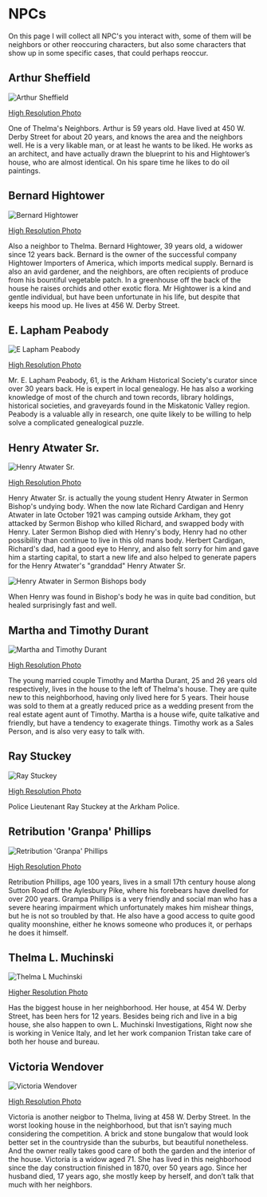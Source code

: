 # NPCs
On this page I will collect all NPC's you interact with, some of them will be neighbors or other reoccuring characters, but also some characters that show up in some specific cases, that could perhaps reoccur. 

## Arthur Sheffield
![Arthur Sheffield](https://user-images.githubusercontent.com/107671583/227661504-0ca97e61-7c5e-4c83-a769-6e5517f6be7d.png)

[High Resolution Photo](https://user-images.githubusercontent.com/107671583/227661515-2f66578b-7fcd-45c9-8050-dd181a1c9790.png)

One of Thelma's Neighbors. Arthur is 59 years old. Have lived at 450 W. Derby Street for about 20 years, and knows the area and the neighbors well. He is a very likable man, or at least he wants
to be liked. He works as an architect, and have actually drawn the blueprint to his and Hightower’s house, who are almost identical. On his spare time he likes to do
oil paintings.

## Bernard Hightower
![Bernard Hightower](https://user-images.githubusercontent.com/107671583/227661120-26eda64a-becf-47d5-b2d1-ffdfedc083c1.png)

[High Resolution Photo](https://user-images.githubusercontent.com/107671583/227661222-5bb3716b-1c22-4065-9913-53133032c103.png)

Also a neighbor to Thelma. Bernard Hightower, 39 years old, a widower since 12 years back. Bernard is the owner of the successful company Hightower Importers of America, which imports medical
supply. Bernard is also an avid gardener, and the neighbors, are often recipients of produce from his bountiful vegetable patch. In a greenhouse off the back of the
house he raises orchids and other exotic flora. Mr Hightower is a kind and gentle individual, but have been unfortunate in his life, but despite that keeps his mood
up. He lives at 456 W. Derby Street.

## E. Lapham Peabody
![E  Lapham Peabody](https://user-images.githubusercontent.com/107671583/227541297-f34594a8-7249-4cf3-90ca-dc0592a27297.png)

[High Resolution Photo](https://user-images.githubusercontent.com/107671583/227539756-33e6816c-1425-49d2-93c0-e8f117c0731e.png)

Mr. E. Lapham Peabody, 61, is the Arkham Historical Society's curator since over 30 years back. He is expert in local genealogy. He has also a working knowledge
of most of the church and town records, library holdings, historical societies, and graveyards found in the Miskatonic Valley region. Peabody is a valuable ally in
research, one quite likely to be willing to help solve a complicated genealogical puzzle.

## Henry Atwater Sr.
![Henry Atwater Sr.](https://user-images.githubusercontent.com/107671583/227559664-5e15cd04-20f5-4626-a1b3-5ccfe7051811.png)

[High Resolution Photo](https://user-images.githubusercontent.com/107671583/227559692-07105f70-9d1d-494b-ad39-d45ec31d145d.png)

Henry Atwater Sr. is actually the young student Henry Atwater in Sermon Bishop's undying body. When the now late Richard Cardigan and Henry Atwater in late October 1921
was camping outside Arkham, they got attacked by Sermon Bishop who killed Richard, and swapped body with Henry. Later Sermon Bishop died with Henry's body, Henry had no
other possibility than continue to live in this old mans body. Herbert Cardigan, Richard's dad, had a good eye to Henry, and also felt sorry for him and gave him a
starting capital, to start a new life and also helped to generate papers for the Henry Atwater's "granddad" Henry Atwater Sr. 

![Henry Atwater in Sermon Bishops body](https://user-images.githubusercontent.com/107671583/227565443-1115f66a-b85b-4240-895d-f60ca51a65bf.png)

When Henry was found in Bishop's body he was in quite bad condition, but healed surprisingly fast and well.

## Martha and Timothy Durant
![Martha and Timothy Durant](https://user-images.githubusercontent.com/107671583/227663111-6b00bde2-4598-4e49-beee-297181c85f92.png)

[High Resolution Photo](https://user-images.githubusercontent.com/107671583/227663142-7ec618c7-203a-4ad1-ac65-2188ecc80094.png)

The young married couple Timothy and Martha Durant, 25 and 26 years old respectively, lives in the house to the left of Thelma's house. They are quite new to this
neighborhood, having only lived here for 5 years. Their house was sold to them at a greatly reduced price as a wedding present from the real estate agent aunt of
Timothy. Martha is a house wife, quite talkative and friendly, but have a tendency to exagerate things. Timothy work as a Sales Person, and is also very easy to talk
with.

## Ray Stuckey
![Ray Stuckey](https://user-images.githubusercontent.com/107671583/227589404-1fa7f9bf-1906-4d56-b49e-e16061ea31fe.png)

[High Resolution Photo](https://user-images.githubusercontent.com/107671583/227589417-11a27dcf-2135-4c3a-a9e6-905043491ed9.png)

Police Lieutenant Ray Stuckey at the Arkham Police.

## Retribution 'Granpa' Phillips
![Retribution 'Granpa' Phillips](https://user-images.githubusercontent.com/107671583/227552836-ecbedb20-d41c-4b7d-a820-988572dc5ef6.png)

[High Resolution Photo](https://user-images.githubusercontent.com/107671583/227552870-10efc2bf-8363-4293-97ec-fefc4be913da.png)

Retribution Phillips, age 100 years, lives in a small 17th century house along Sutton Road off the Aylesbury Pike, where his forebears have dwelled for over 200 years.
Grampa Phillips is a very friendly and social man who has a severe hearing impairment which unfortunately makes him mishear things, but he is not so troubled by that.
He also have a good access to quite good quality moonshine, either he knows someone who produces it, or perhaps he does it himself.

## Thelma L. Muchinski
![Thelma L Muchinski](https://user-images.githubusercontent.com/107671583/227660469-010dce06-d8e9-4454-abc0-883f32b267a2.png)

[Higher Resolution Photo](https://user-images.githubusercontent.com/107671583/227660485-6c6a39e1-1b52-4118-8274-d1e62a43245d.png)

Has the biggest house in her neighborhood. Her house, at 454 W. Derby Street, has been hers for 12 years. Besides being rich and live in a big house, she also happen
to own L. Muchinski Investigations, Right now she is working in Venice Italy, and let her work companion Tristan take care of both her house and bureau.

## Victoria Wendover
![Victoria Wendover](https://user-images.githubusercontent.com/107671583/227661884-67f92a68-9bf2-4e52-9306-fdf6c61759f2.png)

[High Resolution Photo](https://user-images.githubusercontent.com/107671583/227661895-f0b1c726-df02-4acf-9e31-a9d9f6474098.png)

Victoria is another neigbor to Thelma, living at 458 W. Derby Street. In the worst looking house in the neighborhood, but that isn’t saying much considering the
competition. A brick and stone bungalow that would look better set in the countryside than the suburbs, but beautiful nonetheless. And the owner really takes good
care of both the garden and the interior of the house. Victoria is a widow aged 71. She has lived in this neighborhood since the day construction finished in 1870,
over 50 years ago. Since her husband died, 17 years ago, she mostly keep by herself, and don’t talk that much with her neighbors. 

